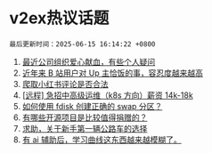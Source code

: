 # v2ex热议话题

`最后更新时间：2025-06-15 16:14:22 +0800`

1. [最近公司组织爱心献血，有些个人疑问](https://www.v2ex.com/t/1138594)
1. [近年来 B 站用户对 Up 主恰饭的事，容忍度越来越高](https://www.v2ex.com/t/1138643)
1. [爬取小红书评论是否合法](https://www.v2ex.com/t/1138599)
1. [[远程] 急招中高级运维（k8s 方向）薪资 14k-18k](https://www.v2ex.com/t/1138595)
1. [如何使用 fdisk 创建正确的 swap 分区？](https://www.v2ex.com/t/1138590)
1. [有哪些开源项目是比较值得捐赠的？](https://www.v2ex.com/t/1138596)
1. [求助，关于新手第一辆公路车的选择](https://www.v2ex.com/t/1138618)
1. [有 ai 辅助后，学习曲线这东西越来越模糊了。](https://www.v2ex.com/t/1138632)

